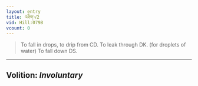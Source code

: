 ```yaml
---
layout: entry
title: འཐིག་√2
vid: Hill:0798
vcount: 0
---
```

> To fall in drops, to drip from CD\. To leak through DK\. (for droplets of water) To fall down DS\.

---
Volition: _Involuntary_
---

